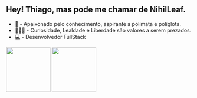 ## Hey! Thiago, mas pode me chamar de NihilLeaf.

* 🧠 - Apaixonado pelo conhecimento, aspirante a polímata e políglota.
* 🕵🏾‍♂️ - Curiosidade, Lealdade e Liberdade são valores a serem prezados.
* 💻 - Desenvolvedor FullStack
<div>
  <img height="120cm" src="https://github-readme-stats.vercel.app/api?username=NihilLeaf&theme=gotham"/>
  <img height="120cm" src="https://github-readme-stats.vercel.app/api/top-langs/?username=NihilLeaf&theme=gotham"/>
</div>
